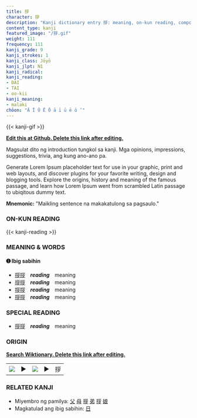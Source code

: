 ```yaml
---
title: 拶
character: 拶
description: "Kanji dictionary entry 拶: meaning, on-kun reading, compounds, origin, related kanji"
content_type: kanji
featured_image: "/拶.gif"
weight: 111
frequency: 111
kanji_grade: 9
kanji_strokes: 1
kanji_class: Jōyō
kanji_jlpt: N1
kanji_radical: 
kanji_reading: 
- DAI
- TAI
- oo-kii
kanji_meaning:
- malaki
chōon: "Ā Ī Ū Ē Ō ā ī ū ē ō ’"
---
```

[//]: # (Don't edit the line below. Kanji animated GIF code is automatically generated.)
{{< kanji-gif >}}

[//]: # (Edit below this line.)

**[Edit this at Github. Delete this link after editing.](https://github.com/tim0g/tim/tree/main/content/kanji/拶/index.md)**

Magsulat dito ng introduction tungkol sa kanji. Mga opinions, impressions, suggestions, trivia, ang kung ano-ano pa.

Generate Lorem Ipsum placeholder text for use in your graphic, print and web layouts, and discover plugins for your favorite writing, design and blogging tools. Explore the origins, history and meaning of the famous passage, and learn how Lorem Ipsum went from scrambled Latin passage to ubiqitous dummy text.
 
**Mnemonic:** "Maikling sentence na makakatulong sa pagsaulo."

### ON-KUN READING

[//]: # (Don't edit the line below. ON-KUN READING code is automatically generated.)
{{< kanji-reading >}}

### MEANING & WORDS

#### ➊ **Ibig sabihin**
  - [拶](../拶)[拶](../拶)　***reading***　meaning
  - [拶](../拶)[拶](../拶)　***reading***　meaning
  - [拶](../拶)[拶](../拶)　***reading***　meaning
  - [拶](../拶)[拶](../拶)　***reading***　meaning

### SPECIAL READING
  - [拶](../拶)[拶](../拶)　***reading***　meaning

### ORIGIN

**[Search Wiktionary. Delete this link after editing.](https://wiktionary.org/wiki/拶)**
<table class="kanji-table"><tr><td>
<img src="60px-拶-bronze.svg.png">
</td><td>▶</td><td>
<img src="60px-拶-oracle.svg.png">
</td><td>▶</td>
<td class="kanji-origin">拶</td>
</tr></table>

### RELATED KANJI
- Miyembro ng pamilya: [父](../父) [母](../母) [拶](../拶) [弟](../弟) [拶](../拶) [娘](../娘)
- Magkatulad ang ibig sabihin: [日](../日)
